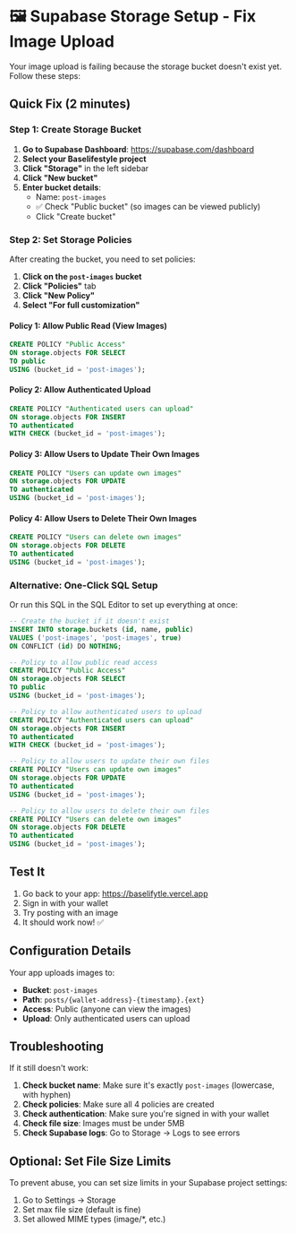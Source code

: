 # 🖼️ Supabase Storage Setup - Fix Image Upload

Your image upload is failing because the storage bucket doesn't exist yet. Follow these steps:

## Quick Fix (2 minutes)

### Step 1: Create Storage Bucket

1. **Go to Supabase Dashboard**: https://supabase.com/dashboard
2. **Select your Baselifestyle project**
3. **Click "Storage"** in the left sidebar
4. **Click "New bucket"**
5. **Enter bucket details**:
   - Name: `post-images`
   - ✅ Check "Public bucket" (so images can be viewed publicly)
   - Click "Create bucket"

### Step 2: Set Storage Policies

After creating the bucket, you need to set policies:

1. **Click on the `post-images` bucket**
2. **Click "Policies"** tab
3. **Click "New Policy"**
4. **Select "For full customization"**

#### Policy 1: Allow Public Read (View Images)
```sql
CREATE POLICY "Public Access"
ON storage.objects FOR SELECT
TO public
USING (bucket_id = 'post-images');
```

#### Policy 2: Allow Authenticated Upload
```sql
CREATE POLICY "Authenticated users can upload"
ON storage.objects FOR INSERT
TO authenticated
WITH CHECK (bucket_id = 'post-images');
```

#### Policy 3: Allow Users to Update Their Own Images
```sql
CREATE POLICY "Users can update own images"
ON storage.objects FOR UPDATE
TO authenticated
USING (bucket_id = 'post-images');
```

#### Policy 4: Allow Users to Delete Their Own Images
```sql
CREATE POLICY "Users can delete own images"
ON storage.objects FOR DELETE
TO authenticated
USING (bucket_id = 'post-images');
```

### Alternative: One-Click SQL Setup

Or run this SQL in the SQL Editor to set up everything at once:

```sql
-- Create the bucket if it doesn't exist
INSERT INTO storage.buckets (id, name, public)
VALUES ('post-images', 'post-images', true)
ON CONFLICT (id) DO NOTHING;

-- Policy to allow public read access
CREATE POLICY "Public Access"
ON storage.objects FOR SELECT
TO public
USING (bucket_id = 'post-images');

-- Policy to allow authenticated users to upload
CREATE POLICY "Authenticated users can upload"
ON storage.objects FOR INSERT
TO authenticated
WITH CHECK (bucket_id = 'post-images');

-- Policy to allow users to update their own files
CREATE POLICY "Users can update own images"
ON storage.objects FOR UPDATE
TO authenticated
USING (bucket_id = 'post-images');

-- Policy to allow users to delete their own files
CREATE POLICY "Users can delete own images"
ON storage.objects FOR DELETE
TO authenticated
USING (bucket_id = 'post-images');
```

## Test It

1. Go back to your app: https://baselifytle.vercel.app
2. Sign in with your wallet
3. Try posting with an image
4. It should work now! ✅

## Configuration Details

Your app uploads images to:
- **Bucket**: `post-images`
- **Path**: `posts/{wallet-address}-{timestamp}.{ext}`
- **Access**: Public (anyone can view the images)
- **Upload**: Only authenticated users can upload

## Troubleshooting

If it still doesn't work:

1. **Check bucket name**: Make sure it's exactly `post-images` (lowercase, with hyphen)
2. **Check policies**: Make sure all 4 policies are created
3. **Check authentication**: Make sure you're signed in with your wallet
4. **Check file size**: Images must be under 5MB
5. **Check Supabase logs**: Go to Storage → Logs to see errors

## Optional: Set File Size Limits

To prevent abuse, you can set size limits in your Supabase project settings:

1. Go to Settings → Storage
2. Set max file size (default is fine)
3. Set allowed MIME types (image/*, etc.)

